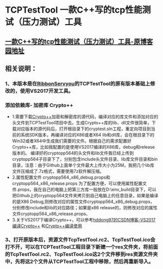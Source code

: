 # TCPTestTool 一款C++写的tcp性能测试（压力测试）工具
## [一款C++写的tcp性能测试（压力测试）工具-原博客园地址](https://www.cnblogs.com/xuhuajie/p/8213534.html)
## 相关说明：
### 1、本版本是在[RibbonServyou](https://github.com/RibbonServyou/TCPTestTool)的TCPTestTool的原有版本基础上修改的，使用VS2017开发工具。
### 添加依赖库- 加密库 Crypto++
* 1.需要下载[Crypto++](https://cryptopp.com)加密和解密库的源代码，编译对应的库文件和添加对应的头文件到TCPTestTool项目中去。生成Crypto++库的lib、dll文件很简单，下载对应版本的源代码后，打开根目录下的cryptest.sln工程，重定向项目到当前的系统SDK版本，再编译对应的X86或者X64 lib和dll库，会在根目录下的Win32或者X64中生成我们需要的文件。根据自己的需求配置好Crypto++库，比如我配置的是使用VS2017编译的X86库，debug和release版本的。
编译好的cryptopp564的头文件和lib文件我已经上传到cryptopp564子目录下了，分别包含include头文件目录、lib库文件目录和bin目录，注意：由于Github上面单个文件最大上传大小为25M，我把几个lib库文件压缩成了.7z格式，需要使用7z软件解压缩。
* 2.属性配置文件 cryptopp564_x86_debug.props和cryptopp564_x86_release.props
为了配置方便，可以使用属性配置文件.props，我在自己的电脑上把第三方库一般放在D:\env_build目录下，可以把Github上的cryptopp564文件夹拷贝到自己电脑上的任意目录，如果是编译的是X86 Debug,则修改对应的属性文件cryptopp564_x86_debug.props，分别修改include和lib的对应路径；如果是x86 release的，则修改对应的属性文件cryptopp564_x86_release.props、
* 3.关于VS2017下编译Crypto++，可以参考[hddong97的CSDN博客-VS2017编译Crypto++](https://blog.csdn.net/weixin_42314534/article/details/81840131)
和[Crypto++编译使用](https://www.cnblogs.com/findumars/p/6009249.html)
### 3、打开原版本后，资源文件TcpTestTool.rc2、TcpTestTool.ico会打不开，可以在TCPTestTool工程目录下新建一个res文件夹，将前面的TcpTestTool.rc2、TcpTestTool.ico这2个文件移到res资源文件夹中，先将这2个文件从TCPTestTool工程中移除，然后再重新导入。
